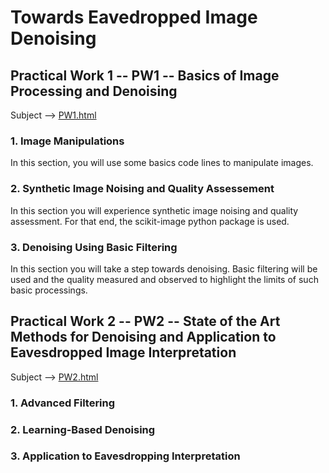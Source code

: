# Towards Eavedropped Image Denoising

## Practical Work 1 -- PW1 -- Basics of Image Processing and Denoising

Subject --> [PW1.html](./PW1.html) 

### 1. Image Manipulations
In this section, you will use some basics code lines to manipulate images.

### 2. Synthetic Image Noising and Quality Assessement
In this section you will experience synthetic image noising and quality assessment. For that end, the scikit-image python package is used.

### 3. Denoising Using Basic Filtering
In this section you will take a step towards denoising. Basic filtering will be used and the quality measured and observed to highlight the limits of such basic processings. 


## Practical Work 2 -- PW2 -- State of the Art Methods for Denoising and Application to Eavesdropped Image Interpretation
Subject --> [PW2.html](./PW2.html) 

### 1. Advanced Filtering

### 2. Learning-Based Denoising

### 3. Application to Eavesdropping Interpretation

